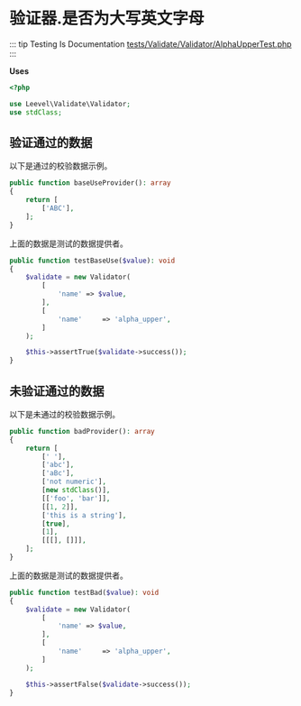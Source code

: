 # 验证器.是否为大写英文字母

::: tip Testing Is Documentation
[tests/Validate/Validator/AlphaUpperTest.php](https://github.com/hunzhiwange/framework/blob/master/tests/Validate/Validator/AlphaUpperTest.php)
:::
    
**Uses**

``` php
<?php

use Leevel\Validate\Validator;
use stdClass;
```

## 验证通过的数据

以下是通过的校验数据示例。

``` php
public function baseUseProvider(): array
{
    return [
        ['ABC'],
    ];
}
```

上面的数据是测试的数据提供者。


``` php
public function testBaseUse($value): void
{
    $validate = new Validator(
        [
            'name' => $value,
        ],
        [
            'name'     => 'alpha_upper',
        ]
    );

    $this->assertTrue($validate->success());
}
```
    
## 未验证通过的数据

以下是未通过的校验数据示例。

``` php
public function badProvider(): array
{
    return [
        [' '],
        ['abc'],
        ['aBc'],
        ['not numeric'],
        [new stdClass()],
        [['foo', 'bar']],
        [[1, 2]],
        ['this is a string'],
        [true],
        [1],
        [[[], []]],
    ];
}
```

上面的数据是测试的数据提供者。


``` php
public function testBad($value): void
{
    $validate = new Validator(
        [
            'name' => $value,
        ],
        [
            'name'     => 'alpha_upper',
        ]
    );

    $this->assertFalse($validate->success());
}
```